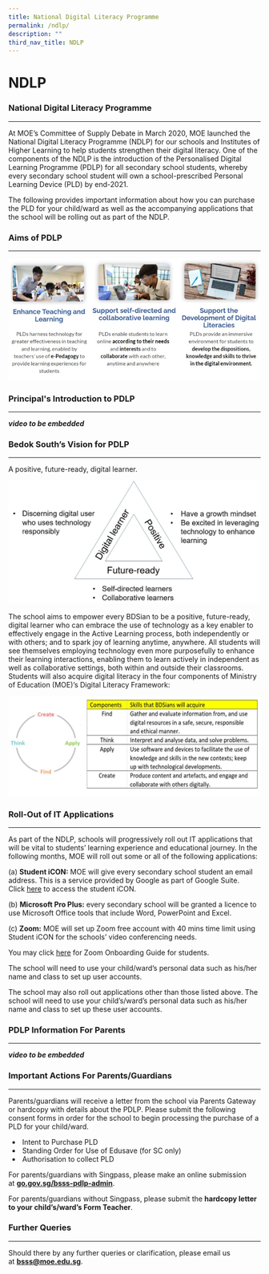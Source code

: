 ```yaml
---
title: National Digital Literacy Programme
permalink: /ndlp/
description: ""
third_nav_title: NDLP
---
```

NDLP
====

### National Digital Literacy Programme
-----------------------------------

At MOE’s Committee of Supply Debate in March 2020, MOE launched the National Digital Literacy Programme (NDLP) for our schools and Institutes of Higher Learning to help students strengthen their digital literacy. One of the components of the NDLP is the introduction of the Personalised Digital Learning Programme (PDLP) for all secondary school students, whereby every secondary school student will own a school-prescribed Personal Learning Device (PLD) by end-2021.

  

The following provides important information about how you can purchase the PLD for your child/ward as well as the accompanying applications that the school will be rolling out as part of the NDLP.

### Aims of PDLP
------------

![Aims of PDLP](/images/pdlp1.jpg)

### Principal's Introduction to PDLP
-------------------------------- 

***video to be embedded***

### Bedok South’s Vision for PDLP
-----------------------------

A positive, future-ready, digital learner.

![Bedok South’s Vision for PDLP](/images/pdlp2.jpg)

The school aims to empower every BDSian to be a positive, future-ready, digital learner who can embrace the use of technology as a key enabler to effectively engage in the Active Learning process, both independently or with others; and to spark joy of learning anytime, anywhere. All students will see themselves employing technology even more purposefully to enhance their learning interactions, enabling them to learn actively in independent as well as collaborative settings, both within and outside their classrooms. Students will also acquire digital literacy in the four components of Ministry of Education (MOE)’s Digital Literacy Framework:

![MOE’s Digital Literacy Framework](/images/pdlp3.jpg)

### Roll-Out of IT Applications
---------------------------

As part of the NDLP, schools will progressively roll out IT applications that will be vital to students’ learning experience and educational journey. In the following months, MOE will roll out some or all of the following applications:

(a) <b>Student iCON:</b> MOE will give every secondary school student an email address. This is a service provided by Google as part of Google Suite. Click [here](https://workspace.google.com/dashboard) to access the student iCON.

(b) <b>Microsoft Pro Plus:</b> every secondary school will be granted a licence to use Microsoft Office tools that include Word, PowerPoint and Excel.

(c) <b>Zoom:</b> MOE will set up Zoom free account with 40 mins time limit using Student iCON for the schools’ video conferencing needs.

You may click [here](/files/BSSS%20Zoom%20Onboarding%20for%20students.pdf) for Zoom Onboarding Guide for students.

The school will need to use your child/ward’s personal data such as his/her name and class to set up user accounts.

The school may also roll out applications other than those listed above. The school will need to use your child’s/ward’s personal data such as his/her name and class to set up these user accounts.

### PDLP Information For Parents
----------------------------

***video to be embedded***

### Important Actions For Parents/Guardians
---------------------------------------

Parents/guardians will receive a letter from the school via Parents Gateway or hardcopy with details about the PDLP. Please submit the following consent forms in order for the school to begin processing the purchase of a PLD for your child/ward.

  

*    Intent to Purchase PLD
*    Standing Order for Use of Edusave (for SC only)
*    Authorisation to collect PLD

  

For parents/guardians with Singpass, please make an online submission at **[go.gov.sg/bsss-pdlp-admin](https://go.gov.sg/bsss-pdlp-admin)**.

For parents/guardians without Singpass, please submit the **hardcopy letter to your child’s/ward’s Form Teacher**.

### Further Queries
---------------

Should there by any further queries or clarification, please email us at [**bsss@moe.edu.sg**](mailto:bsss@moe.edu.sg).